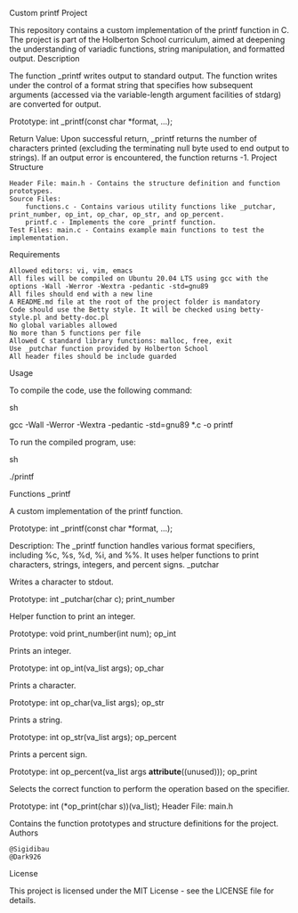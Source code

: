 
Custom printf Project


This repository contains a custom implementation of the printf function in C. The project is part of the Holberton School curriculum, aimed at deepening the understanding of variadic functions, string manipulation, and formatted output.
Description

The function _printf writes output to standard output. The function writes under the control of a format string that specifies how subsequent arguments (accessed via the variable-length argument facilities of stdarg) are converted for output.

Prototype: int _printf(const char *format, ...);

Return Value: Upon successful return, _printf returns the number of characters printed (excluding the terminating null byte used to end output to strings). If an output error is encountered, the function returns -1.
Project Structure

    Header File: main.h - Contains the structure definition and function prototypes.
    Source Files:
        functions.c - Contains various utility functions like _putchar, print_number, op_int, op_char, op_str, and op_percent.
        printf.c - Implements the core _printf function.
    Test Files: main.c - Contains example main functions to test the implementation.

Requirements

    Allowed editors: vi, vim, emacs
    All files will be compiled on Ubuntu 20.04 LTS using gcc with the options -Wall -Werror -Wextra -pedantic -std=gnu89
    All files should end with a new line
    A README.md file at the root of the project folder is mandatory
    Code should use the Betty style. It will be checked using betty-style.pl and betty-doc.pl
    No global variables allowed
    No more than 5 functions per file
    Allowed C standard library functions: malloc, free, exit
    Use _putchar function provided by Holberton School
    All header files should be include guarded

Usage

To compile the code, use the following command:

sh

gcc -Wall -Werror -Wextra -pedantic -std=gnu89 *.c -o printf

To run the compiled program, use:

sh

./printf

Functions
_printf

A custom implementation of the printf function.

Prototype: int _printf(const char *format, ...);

Description: The _printf function handles various format specifiers, including %c, %s, %d, %i, and %%. It uses helper functions to print characters, strings, integers, and percent signs.
_putchar

Writes a character to stdout.

Prototype: int _putchar(char c);
print_number

Helper function to print an integer.

Prototype: void print_number(int num);
op_int

Prints an integer.

Prototype: int op_int(va_list args);
op_char

Prints a character.

Prototype: int op_char(va_list args);
op_str

Prints a string.

Prototype: int op_str(va_list args);
op_percent

Prints a percent sign.

Prototype: int op_percent(va_list args __attribute__((unused)));
op_print

Selects the correct function to perform the operation based on the specifier.

Prototype: int (*op_print(char s))(va_list);
Header File: main.h

Contains the function prototypes and structure definitions for the project.
Authors

    @Sigidibau
    @Dark926

License

This project is licensed under the MIT License - see the LICENSE file for details.


